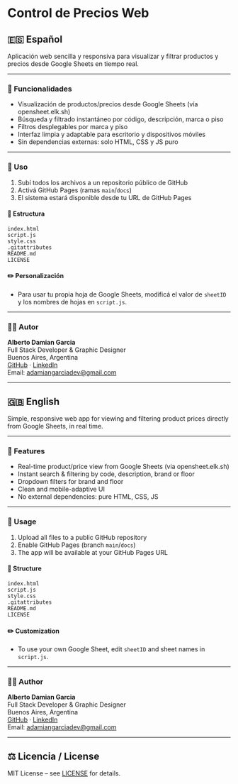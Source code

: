 
# Control de Precios Web

## 🇪🇸 Español

Aplicación web sencilla y responsiva para visualizar y filtrar productos y precios desde Google Sheets en tiempo real.

---

### 🚀 Funcionalidades
- Visualización de productos/precios desde Google Sheets (vía opensheet.elk.sh)
- Búsqueda y filtrado instantáneo por código, descripción, marca o piso
- Filtros desplegables por marca y piso
- Interfaz limpia y adaptable para escritorio y dispositivos móviles
- Sin dependencias externas: solo HTML, CSS y JS puro

---

### 📝 Uso
1. Subí todos los archivos a un repositorio público de GitHub
2. Activá GitHub Pages (ramas `main`/`docs`)
3. El sistema estará disponible desde tu URL de GitHub Pages

#### 📂 Estructura
```
index.html
script.js
style.css
.gitattributes
README.md
LICENSE
```

#### ✏️ Personalización
- Para usar tu propia hoja de Google Sheets, modificá el valor de `sheetID` y los nombres de hojas en `script.js`.

---

### 👨‍💻 Autor

**Alberto Damian Garcia**  
Full Stack Developer & Graphic Designer  
Buenos Aires, Argentina  
[GitHub](https://github.com/adamiangarciadev) · [LinkedIn](https://www.linkedin.com/in/adamiangarciadev/)  
Email: adamiangarciadev@gmail.com

---

## 🇬🇧 English

Simple, responsive web app for viewing and filtering product prices directly from Google Sheets, in real time.

---

### 🚀 Features
- Real-time product/price view from Google Sheets (via opensheet.elk.sh)
- Instant search & filtering by code, description, brand or floor
- Dropdown filters for brand and floor
- Clean and mobile-adaptive UI
- No external dependencies: pure HTML, CSS, JS

---

### 📝 Usage
1. Upload all files to a public GitHub repository
2. Enable GitHub Pages (branch `main`/`docs`)
3. The app will be available at your GitHub Pages URL

#### 📂 Structure
```
index.html
script.js
style.css
.gitattributes
README.md
LICENSE
```

#### ✏️ Customization
- To use your own Google Sheet, edit `sheetID` and sheet names in `script.js`.

---

### 👨‍💻 Author

**Alberto Damian Garcia**  
Full Stack Developer & Graphic Designer  
Buenos Aires, Argentina  
[GitHub](https://github.com/adamiangarciadev) · [LinkedIn](https://www.linkedin.com/in/adamiangarciadev/)  
Email: adamiangarciadev@gmail.com

---

## ⚖️ Licencia / License
MIT License – see [LICENSE](LICENSE) for details.

